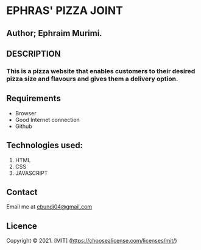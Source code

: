 # EPHRAS' PIZZA JOINT
## Author; Ephraim Murimi.
## DESCRIPTION
### This is a pizza website that enables customers to their desired pizza size and flavours and gives them a delivery option. 
## Requirements
* Browser
* Good Internet connection
* Github
## Technologies used:
1. HTML
2. CSS
3. JAVASCRIPT
## Contact
 Email me at ebundi04@gmail.com
 ## Licence
 Copyright &copy; 2021. [MIT] (https://choosealicense.com/licenses/mit/)